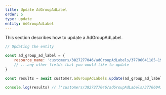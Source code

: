 ```yaml
---
title: Update AdGroupAdLabel
order: 5
type: update
entity: AdGroupAdLabel
---
```


This section describes how to update a AdGroupAdLabel.

```javascript
// Updating the entity

const ad_group_ad_label = {
    resource_name: 'customers/3827277046/adGroupAdLabels/37706041185~191743801329~1091971976', // The resource_name is required
    // ...any other fields that you would like to update
}

const results = await customer.adGroupAdLabels.update(ad_group_ad_label)

console.log(results) // ['customers/3827277046/adGroupAdLabels/37706041185~191743801329~1091971976']
```
